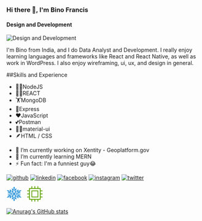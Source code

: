 ### Hi there 👋, I'm Bino Francis
#### Design and Development
![Design and Development](https://magenticians.com/wp-content/uploads/2016/11/How-you-can-hire-a-magento-developer-Banner.jpg)

I'm Bino from India, and I do Data Analyst and Development. I really enjoy learning languages and frameworks like React and React Native, as well as work in WordPress. I also enjoy wireframing, ui, ux, and design in general.

##Skills and Experience
* 🚣‍♀️NodeJS
* 🚣‍♀️REACT 
* 🏋️MongoDB
* 🦖Express
* ❤️JavaScript
* 💕Postman
* 😵‍💫material-ui
* 🪶HTML / CSS

- 🔭 I’m currently working on Xentity - Geoplatform.gov 
- 🌱 I’m currently learning MERN 
- ⚡ Fun fact: I'm a funniest guy😂 


[<img src='https://cdn.jsdelivr.net/npm/simple-icons@3.0.1/icons/github.svg' alt='github' height='40'>](https://github.com/binofrancis4)  [<img src='https://cdn.jsdelivr.net/npm/simple-icons@3.0.1/icons/linkedin.svg' alt='linkedin' height='40'>](https://www.linkedin.com/in/bino-francis-65b55514a/)  [<img src='https://cdn.jsdelivr.net/npm/simple-icons@3.0.1/icons/facebook.svg' alt='facebook' height='40'>](https://www.facebook.com/bino.francis.5)  [<img src='https://cdn.jsdelivr.net/npm/simple-icons@3.0.1/icons/instagram.svg' alt='instagram' height='40'>](https://www.instagram.com/binofrancis_/)  [<img src='https://cdn.jsdelivr.net/npm/simple-icons@3.0.1/icons/twitter.svg' alt='twitter' height='40'>](https://twitter.com/BinoFrancis4)  

<a href='https://archiveprogram.github.com/'><img src='https://raw.githubusercontent.com/acervenky/animated-github-badges/master/assets/acbadge.gif' width='40' height='40'></a> <a href='https://docs.github.com/en/developers'><img src='https://raw.githubusercontent.com/acervenky/animated-github-badges/master/assets/devbadge.gif' width='40' height='40'></a> 




[![Anurag's GitHub stats](https://github-readme-stats.vercel.app/api?username=binofrancis4)](https://github.com/anuraghazra/github-readme-stats)
